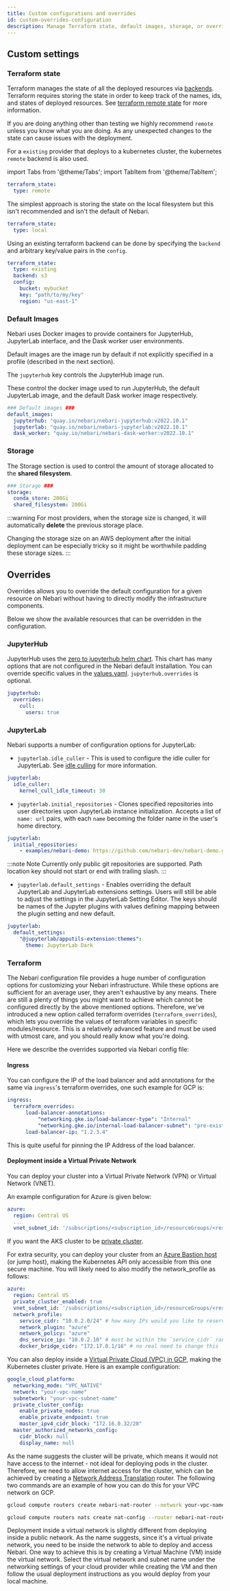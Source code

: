 ```yaml
---
title: Custom configurations and overrides
id: custom-overrides-configuration
description: Manage Terraform state, default images, storage, or override config.
---
```


## Custom settings

### Terraform state

Terraform manages the state of all the deployed resources via [backends](https://www.terraform.io/language/settings/backends). Terraform requires storing the state in order to keep
track of the names, ids, and states of deployed resources. See [terraform remote state](https://www.terraform.io/language/state/remote) for more information.

If you are doing anything other than testing we highly recommend `remote` unless you know what you
are doing. As any unexpected changes to the state can cause issues with the deployment.

For a `existing` provider that deploys to a kubernetes cluster, the kubernetes `remote` backend is also used.

import Tabs from '@theme/Tabs';
import TabItem from '@theme/TabItem';

<Tabs>

<TabItem value="remote" label="Remote" default="true" >

```yaml
terraform_state:
  type: remote
```

</TabItem>

<TabItem value="local" label="Local" >

The simplest approach is storing the state on the local filesystem but this isn't recommended and isn't the default of Nebari.

```yaml
terraform_state:
  type: local
```

</TabItem>

<TabItem value="existing" label="Existing" >

Using an existing terraform backend can be done by specifying the `backend` and arbitrary key/value pairs in the `config`.

```yaml
terraform_state:
  type: existing
  backend: s3
  config:
    bucket: mybucket
    key: "path/to/my/key"
    region: "us-east-1"
```

</TabItem>

</Tabs>

### Default Images

Nebari uses Docker images to provide containers for JupyterHub, JupyterLab interface, and the Dask worker user environments.

Default images are the image run by default if not explicitly specified in a profile (described in the next section).

The `jupyterhub` key controls the JupyterHub image run.

These control the docker image used to run JupyterHub, the default JupyterLab image, and the default Dask worker image respectively.

```yaml
### Default images ###
default_images:
  jupyterhub: "quay.io/nebari/nebari-jupyterhub:v2022.10.1"
  jupyterlab: "quay.io/nebari/nebari-jupyterlab:v2022.10.1"
  dask_worker: "quay.io/nebari/nebari-dask-worker:v2022.10.1"
```

### Storage

The Storage section is used to control the amount of storage allocated to the **shared filesystem**.

```yaml
### Storage ###
storage:
  conda_store: 200Gi
  shared_filesystem: 200Gi
```

:::warning
For most providers, when the storage size is changed, it will automatically **delete** the previous storage place.

Changing the storage size on an AWS deployment after the initial deployment can be especially tricky so it might be worthwhile padding these storage sizes.
:::

## Overrides

Overrides allows you to override the default configuration for a given resource on Nebari without having to directly modify the infrastructure components.

Below we show the available resources that can be overridden in the configuration.

### JupyterHub

JupyterHub uses the [zero to jupyterhub helm chart](https://github.com/jupyterhub/zero-to-jupyterhub-k8s/). This chart has many options that are not configured in the Nebari default
installation. You can override specific values in the [values.yaml](https://github.com/jupyterhub/zero-to-jupyterhub-k8s/blob/main/jupyterhub/values.yaml). `jupyterhub.overrides`
is optional.

```yaml
jupyterhub:
  overrides:
    cull:
      users: true
```

### JupyterLab

Nebari supports a number of configuration options for JupyterLab:

- `jupyterlab.idle_culler` - This is used to configure the idle culler for JupyterLab. See [idle culling](/docs/how-tos/idle-culling) for more information.

```yaml
jupyterlab:
  idle_culler:
    kernel_cull_idle_timeout: 30
```

- `jupyterlab.initial_repositories` - Clones specified repositories into user directories upon JupyterLab instance initialization. Accepts a list of `name: url` pairs, with each `name` becoming the folder name in the user's home directory.

```yaml
jupyterlab:
  initial_repositories:
    - examples/nebari-demo: https://github.com/nebari-dev/nebari-demo.git
```

:::note Note
Currently only public git repositories are supported. Path location key should not start or end with trailing slash.
:::


- `jupyterlab.default_settings` - Enables overriding the default JupyterLab and JupyterLab extensions settings. Users will still be able to adjust the settings in the JupyterLab Setting Editor. The keys should be names of the Jupyter plugins with values defining mapping between the plugin setting and new default.

```yaml
jupyterlab:
  default_settings:
    "@jupyterlab/apputils-extension:themes":
      theme: JupyterLab Dark
```

### Terraform

The Nebari configuration file provides a huge number of configuration options for customizing your Nebari infrastructure. While these options are sufficient for an average user, they
aren't exhaustive by any means. There are still a plenty of things you might want to achieve which cannot be configured directly by the above mentioned options. Therefore, we've
introduced a new option called terraform overrides (`terraform_overrides`), which lets you override the values of terraform variables in specific modules/resource. This is a
relatively advanced feature and must be used with utmost care, and you should really know what you're doing.

Here we describe the overrides supported via Nebari config file:

#### Ingress

You can configure the IP of the load balancer and add annotations for the same via `ingress`'s terraform overrides, one such example for GCP is:

```yaml
ingress:
  terraform_overrides:
      load-balancer-annotations:
          "networking.gke.io/load-balancer-type": "Internal"
          "networking.gke.io/internal-load-balancer-subnet": "pre-existing-subnet"
      load-balancer-ip: "1.2.3.4"
```

This is quite useful for pinning the IP Address of the load balancer.

#### Deployment inside a Virtual Private Network

<Tabs>

<TabItem value="azure" label="Azure" default="true" >

You can deploy your cluster into a Virtual Private Network (VPN) or Virtual Network (VNET).

An example configuration for Azure is given below:

```yaml
azure:
  region: Central US
  ...
  vnet_subnet_id: '/subscriptions/<subscription_id>/resourceGroups/<resource_group>/providers/Microsoft.Network/virtualNetworks/<vnet-name>/subnets/<subnet-name>'
```

If you want the AKS cluster to be [private cluster](https://learn.microsoft.com/en-us/azure/aks/private-clusters?tabs=azure-portal).

For extra security, you can deploy your cluster from an [Azure Bastion host](https://learn.microsoft.com/en-us/azure/aks/operator-best-practices-network#securely-connect-to-nodes-through-a-bastion-host) (or jump host), making the Kubernetes API only accessible from this one secure machine. You will likely need to also modify the network_profile as follows:

```yaml
azure:
  region: Central US
  private_cluster_enabled: true
  vnet_subnet_id: '/subscriptions/<subscription_id>/resourceGroups/<resource_group>/providers/Microsoft.Network/virtualNetworks/<vnet-name>/subnets/<subnet-name>'
  network_profile:
    service_cidr: "10.0.2.0/24" # how many IPs would you like to reserve for Nebari
    network_plugin: "azure"
    network_policy: "azure"
    dns_service_ip: "10.0.2.10" # must be within the `service_cidr` range from above
    docker_bridge_cidr: "172.17.0.1/16" # no real need to change this

```

</TabItem>

<TabItem value="gcp" label="GCP" default="true" >

You can also deploy inside a [Virtual Private Cloud (VPC) in GCP](https://cloud.google.com/vpc/docs/overview), making the Kubernetes cluster private. Here is an example configuration:

```yaml
google_cloud_platform:
  networking_mode: "VPC_NATIVE"
  network: "your-vpc-name"
  subnetwork: "your-vpc-subnet-name"
  private_cluster_config:
    enable_private_nodes: true
    enable_private_endpoint: true
    master_ipv4_cidr_block: "172.16.0.32/28"
  master_authorized_networks_config:
    cidr_block: null
    display_name: null
```

As the name suggests the cluster will be private, which means it would not have access to the internet - not ideal for deploying pods in the cluster. Therefore, we need
to allow internet access for the cluster, which can be achieved by creating a [Network Address Translation](https://en.wikipedia.org/wiki/Network_address_translation) router. The following two commands are an example of how you can do this for your VPC network on GCP.

```bash
gcloud compute routers create nebari-nat-router --network your-vpc-name --region your-region

gcloud compute routers nats create nat-config --router nebari-nat-router  --nat-all-subnet-ip-ranges --auto-allocate-nat-external-ips --region your-region
```

</TabItem>

</Tabs>

Deployment inside a virtual network is slightly different from deploying inside a public network.
As the name suggests, since it's a virtual private network, you need to be inside the network to able to deploy and access Nebari.
One way to achieve this is by creating a Virtual Machine (VM) inside the virtual network.
Select the virtual network and subnet name under the networking settings of your cloud provider while creating the VM
and then follow the usual deployment instructions as you would deploy from your local machine.
